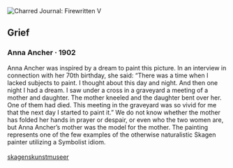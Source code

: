 <div class="artwork-of-the-day">
  <div class="container">
    <div class="img-wrapper">
      <img
        src="https://uploads6.wikiart.org/00142/images/anna-ancher/anna-ancher-tutt-art-44.jpg!Large.jpg"
        alt="Charred Journal: Firewritten V" />
    </div>
    <div class="artwork-detail">
      <div class="artwork-origin"> 
        <h2 class="artwork-name">Grief</h2>
        <h3 class="artist">
          Anna Ancher
                    ·  1902
        </h3>
      </div>
      <p class="description">
        <span class="artwork-description-text ng-binding" ng-bind-html="viewModel.ArtworkOfTheDay.Description | unsafe">Anna Ancher was inspired by a dream to paint this picture. In an interview in connection with her 70th birthday, she said: “There was a time when I lacked subjects to paint. I thought about this day and night. And then one night I had a dream. I saw under a cross in a graveyard a meeting of a mother and daughter. The mother kneeled and the daughter bent over her. One of them had died. This meeting in the graveyard was so vivid for me that the next day I started to paint it.” We do not know whether the mother has folded her hands in prayer or despair, or even who the two women are, but Anna Ancher’s mother was the model for the mother. The painting represents one of the few examples of the otherwise naturalistic Skagen painter utilizing a Symbolist idiom.<br><br><a target="_blank" href="https://skagenskunstmuseer.dk/en/works/grief/">skagenskunstmuseer</a></span>
                        <div class="text-shadow-container" ng-show="showShadow" style=""></div>
      </p>
    </div>
  </div>

</div>
